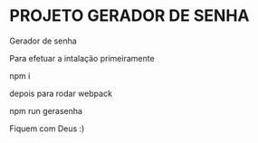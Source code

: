 # PROJETO GERADOR DE SENHA
Gerador de senha 

Para efetuar a intalação primeiramente 

npm i

depois para rodar  webpack

npm run gerasenha

Fiquem com Deus :)

